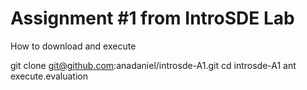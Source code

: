 
# Assignment #1 from IntroSDE Lab

How to download and execute

git clone git@github.com:anadaniel/introsde-A1.git
cd introsde-A1
ant execute.evaluation
